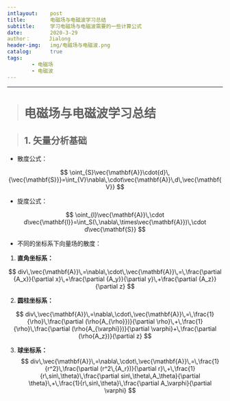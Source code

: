 ```yaml
---
intlayout:    post
title:        电磁场与电磁波学习总结
subtitle:     学习电磁场与电磁波需要的一些计算公式
date:         2020-3-29
author：      Jialong
header-img:   img/电磁场与电磁波.png
catalog:      true
tags:
        - 电磁场
        - 电磁波
---
```


---

> # 电磁场与电磁波学习总结



> ## 1. 矢量分析基础

- 散度公式：

$$
\oint_{S}\vec{\mathbf{A}}\cdot{d}\,{\vec{\mathbf{S}}}=\int_{V}\nabla\,\cdot\vec{\mathbf{A}}\,d\,\vec{\mathbf{V}}
$$




- 旋度公式：

$$
\oint_{l}\vec{\mathbf{A}}\,\cdot d\vec{\mathbf{l}}=\int_S(\,\nabla\,\times\vec{\mathbf{A}})\,\cdot d\vec{\mathbf{S}}
$$





- 不同的坐标系下向量场的散度：



1. **直角坐标系：**

$$
div\,\vec{\mathbf{A}}\,=\nabla\,\cdot\,\vec{\mathbf{A}}\,=\,\frac{\partial {A_x}}{\partial x}\,+\frac{\partial {A_y}}{\partial y}\,+\frac{\partial {A_z}}{\partial z}
$$

2. **圆柱坐标系：**

$$
div\,\vec{\mathbf{A}}\,=\nabla\,\cdot\,\vec{\mathbf{A}}\,=\,\frac{1}{\rho}\,\frac{\partial (\rho{A_{\rho}})}{\partial \rho}\,+\,\frac{1}{\rho}\,\frac{\partial (\rho{A_{\varphi}})}{\partial \varphi}+\,\frac{\partial (\rho{A_z})}{\partial z}
$$

3. **球坐标系：**
   $$
   div\,\vec{\mathbf{A}}\,=\nabla\,\cdot\,\vec{\mathbf{A}}\,=\,\frac{1}{r^2}\,\frac{\partial (r^2\,{A_r})}{\partial r}\,+\,\frac{1}{r\,sin\,\theta}\,\frac{\partial sin\,\theta\,A_\theta}{\partial \theta}\,+\,\frac{1}{r\,sin\,\theta}\,\frac{\partial A_\varphi}{\partial \varphi}
   $$
   

